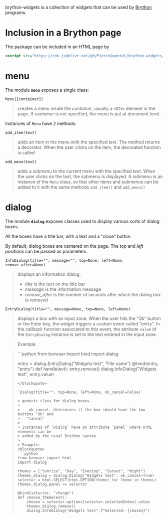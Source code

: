 brython-widgets is a collection of widgets that can be used by [Brython](https://brython.info) programs.

# Inclusion in a Brython page

The package can be included in an HTML page by
```xml
<script src="https://cdn.jsdelivr.net/gh/PierreQuentel/brython-widgets/brython-widgets.brython.js"></script>
```

# menu

The module __`menu`__ exposes a single class:

`Menu([container])`

> creates a menu inside the _container_, usually a `<DIV>` element in the page.
> If _container_ is not specified, the menu is put at document level.

Instances of `Menu` have 2 methods:

`add_item(text)`

> adds an item in the menu with the specified _text_. The method returns a
> decorator. When the user clicks on the item, the decorated function is
> called

`add_menu(text)`

> adds a submenu to the current menu with the specified _text_. When the user
> clicks on the text, the submenu is displayed. A submenu is an instance of
> the `Menu` class, so that other items and submenus can be added to it with
> the same methods `add_item()` and `add_menu()`

# dialog

The module __`dialog`__ exposes classes used to display various sorts of
dialog boxes.

All the boxes have a title bar, with a text and a "close" button.

By default, dialog boxes are centered on the page. The _top_ and _left_
positions can be passed as parameters.

`InfoDialog(title="", message="", top=None, left=None, remove_after=None)`

> displays an information dialog.
>
> - _title_ is the text on the title bar
> - _message_ is the information message
> - _remove_after_ is the number of seconds after which the dialog box is
>   removed

`EntryDialog(title="", message=None, top=None, left=None)`

> displays a box with an input zone. When the user hits the "Ok" button or
> the Enter key, the widget triggers a custom event called "entry". In the
> callback function associated to this event, the attribute `value` of the
> `EntryDialog` instance is set to the text entered in the input zone.

> Example:
<blockquote>
```python
from browser import bind
import dialog

entry = dialog.EntryDialog("Widgets test", "File name")
@bind(entry, "entry")
def handle(evt):
    entry.remove()
    dialog.InfoDialog("Widgets test", entry.value)
```
</blockquote>

`Dialog(title="", top=None, left=None, ok_cancel=False)`

> generic class for dialog boxes.
>
> - _ok_cancel_ determines if the box should have the two buttons "Ok" and
>   "cancel"
>
> Instances of `Dialog` have an attribute `panel` where HTML elements can be
> added by the usual Brython syntax
>
> Example:
<blockquote>
```python
from browser import html
import dialog

themes = ["Sunrize", "Day", "Evening", "Sunset", "Night"]
themes_dialog = dialog.Dialog("Widgets test", ok_cancel=True)
selector = html.SELECT(html.OPTION(theme) for theme in themes)
themes_dialog.panel <= selector

@bind(selector, "change")
def choose_theme(evt):
    chosen = selector.options[selector.selectedIndex].value
    themes_dialog.remove()
    dialog.InfoDialog("Widgets test",f"Selected: {chosen}")
```
</blockquote>

